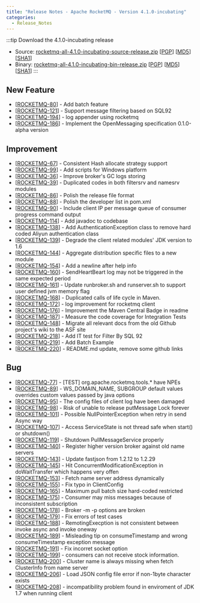 ```yaml
---
title: "Release Notes - Apache RocketMQ - Version 4.1.0-incubating"
categories:
  - Release_Notes
---
```


:::tip Download the 4.1.0-incubating release


* Source: [rocketmq-all-4.1.0-incubating-source-release.zip](https://archive.apache.org/dist/rocketmq/4.1.0-incubating/rocketmq-all-4.1.0-incubating-source-release.zip) [[PGP](https://archive.apache.org/dist/rocketmq/4.1.0-incubating/rocketmq-all-4.1.0-incubating-source-release.zip.asc)] [[MD5](https://archive.apache.org/dist/rocketmq/4.1.0-incubating/rocketmq-all-4.1.0-incubating-source-release.zip.md5)] [[SHA1](https://archive.apache.org/dist/rocketmq/4.1.0-incubating/rocketmq-all-4.1.0-incubating-source-release.zip.sha1)]
* Binary: [rocketmq-all-4.1.0-incubating-bin-release.zip](https://archive.apache.org/dist/rocketmq/4.1.0-incubating/rocketmq-all-4.1.0-incubating-bin-release.zip) [[PGP](https://archive.apache.org/dist/rocketmq/4.1.0-incubating/rocketmq-all-4.1.0-incubating-bin-release.zip.asc)] [[MD5](https://archive.apache.org/dist/rocketmq/4.1.0-incubating/rocketmq-all-4.1.0-incubating-bin-release.zip.md5)] [[SHA1](https://archive.apache.org/dist/rocketmq/4.1.0-incubating/rocketmq-all-4.1.0-incubating-bin-release.zip.sha1)]
:::
<!--truncate-->

## New Feature

*   [[ROCKETMQ-80](https://issues.apache.org/jira/browse/ROCKETMQ-80)] - Add batch feature
*   [[ROCKETMQ-121](https://issues.apache.org/jira/browse/ROCKETMQ-121)] - Support message filtering based on SQL92
*   [[ROCKETMQ-194](https://issues.apache.org/jira/browse/ROCKETMQ-194)] - log appender using rocketmq
*   [[ROCKETMQ-186](https://issues.apache.org/jira/browse/ROCKETMQ-186)] - Implement the OpenMessaging specification 0.1.0-alpha version


## Improvement

*   [[ROCKETMQ-67](https://issues.apache.org/jira/browse/ROCKETMQ-67)] - Consistent Hash allocate strategy support
*   [[ROCKETMQ-99](https://issues.apache.org/jira/browse/ROCKETMQ-99)] - Add scripts for Windows platform
*   [[ROCKETMQ-36](https://issues.apache.org/jira/browse/ROCKETMQ-36)] - Improve broker's GC logs storing
*   [[ROCKETMQ-39](https://issues.apache.org/jira/browse/ROCKETMQ-39)] - Duplicated codes in both filtersrv and namesrv modules
*   [[ROCKETMQ-86](https://issues.apache.org/jira/browse/ROCKETMQ-86)] - Polish the release file format
*   [[ROCKETMQ-88](https://issues.apache.org/jira/browse/ROCKETMQ-88)] - Polish the developer list in pom.xml
*   [[ROCKETMQ-90](https://issues.apache.org/jira/browse/ROCKETMQ-90)] - Include client IP per message queue of consumer progress command output
*   [[ROCKETMQ-114](https://issues.apache.org/jira/browse/ROCKETMQ-114)] - Add javadoc to codebase
*   [[ROCKETMQ-138](https://issues.apache.org/jira/browse/ROCKETMQ-138)] - Add AuthenticationException class to remove hard coded Aliyun authentication class
*   [[ROCKETMQ-139](https://issues.apache.org/jira/browse/ROCKETMQ-139)] - Degrade the client related modules' JDK version to 1.6
*   [[ROCKETMQ-144](https://issues.apache.org/jira/browse/ROCKETMQ-144)] - Aggregate distribution specific files to a new module
*   [[ROCKETMQ-154](https://issues.apache.org/jira/browse/ROCKETMQ-154)] - Add a newline after help info
*   [[ROCKETMQ-160](https://issues.apache.org/jira/browse/ROCKETMQ-160)] - SendHeartBeart log may not be triggered in the same expected period
*   [[ROCKETMQ-161](https://issues.apache.org/jira/browse/ROCKETMQ-161)] - Update runbroker.sh and runserver.sh to support user defined jvm memory flag
*   [[ROCKETMQ-168](https://issues.apache.org/jira/browse/ROCKETMQ-168)] - Duplicated calls of life cycle in Maven.
*   [[ROCKETMQ-172](https://issues.apache.org/jira/browse/ROCKETMQ-172)] - log improvement for rocketmq client
*   [[ROCKETMQ-176](https://issues.apache.org/jira/browse/ROCKETMQ-176)] - Improvement the Maven Central Badge in readme
*   [[ROCKETMQ-187](https://issues.apache.org/jira/browse/ROCKETMQ-187)] - Measure the code coverage for Integration Tests
*   [[ROCKETMQ-148](https://issues.apache.org/jira/browse/ROCKETMQ-148)] - Migrate all relevant docs from the old Github project's wiki to the ASF site
*   [[ROCKETMQ-218](https://issues.apache.org/jira/browse/ROCKETMQ-218)] - Add IT test for Filter By SQL 92
*   [[ROCKETMQ-219](https://issues.apache.org/jira/browse/ROCKETMQ-219)] - Add Batch Example
*   [[ROCKETMQ-220](https://issues.apache.org/jira/browse/ROCKETMQ-220)] - README.md update, remove some github links


## Bug

*   [[ROCKETMQ-77](https://issues.apache.org/jira/browse/ROCKETMQ-77)] - [TEST] org.apache.rocketmq.tools.* have NPEs
*   [[ROCKETMQ-89](https://issues.apache.org/jira/browse/ROCKETMQ-89)] - WS_DOMAIN_NAME, SUBGROUP default values overrides custom values passed by java options
*   [[ROCKETMQ-95](https://issues.apache.org/jira/browse/ROCKETMQ-95)] - The config files of client log have been damaged
*   [[ROCKETMQ-98](https://issues.apache.org/jira/browse/ROCKETMQ-98)] - Risk of unable to release putMessage Lock forever
*   [[ROCKETMQ-101](https://issues.apache.org/jira/browse/ROCKETMQ-101)] - Possible NullPointerException when retry in send Async way
*   [[ROCKETMQ-107](https://issues.apache.org/jira/browse/ROCKETMQ-107)] - Access ServiceState is not thread safe when start() or shutdown()
*   [[ROCKETMQ-119](https://issues.apache.org/jira/browse/ROCKETMQ-119)] - Shutdown PullMessageService properly
*   [[ROCKETMQ-140](https://issues.apache.org/jira/browse/ROCKETMQ-140)] - Register higher version broker against old name servers
*   [[ROCKETMQ-143](https://issues.apache.org/jira/browse/ROCKETMQ-143)] - Update fastjson from 1.2.12 to 1.2.29
*   [[ROCKETMQ-145](https://issues.apache.org/jira/browse/ROCKETMQ-145)] - Hit ConcurrentModificationException in doWaitTransfer which happens very offen
*   [[ROCKETMQ-153](https://issues.apache.org/jira/browse/ROCKETMQ-153)] - Fetch name server address dynamically
*   [[ROCKETMQ-155](https://issues.apache.org/jira/browse/ROCKETMQ-155)] - Fix typo in ClientConfig
*   [[ROCKETMQ-165](https://issues.apache.org/jira/browse/ROCKETMQ-165)] - Maximum pull batch size hard-coded restricted
*   [[ROCKETMQ-175](https://issues.apache.org/jira/browse/ROCKETMQ-175)] - Consumer may miss messages because of inconsistent subscription
*   [[ROCKETMQ-178](https://issues.apache.org/jira/browse/ROCKETMQ-178)] - Broker -m -p options are broken
*   [[ROCKETMQ-179](https://issues.apache.org/jira/browse/ROCKETMQ-179)] - Fix errors of test cases
*   [[ROCKETMQ-188](https://issues.apache.org/jira/browse/ROCKETMQ-188)] - RemotingExecption is not consistent between invoke async and invoke oneway
*   [[ROCKETMQ-189](https://issues.apache.org/jira/browse/ROCKETMQ-189)] - Misleading tip on consumeTimestamp and wrong consumeTimestamp exception message
*   [[ROCKETMQ-191](https://issues.apache.org/jira/browse/ROCKETMQ-191)] - Fix incorret socket option
*   [[ROCKETMQ-199](https://issues.apache.org/jira/browse/ROCKETMQ-199)] - consumers can not receive stock information.
*   [[ROCKETMQ-200](https://issues.apache.org/jira/browse/ROCKETMQ-200)] - Cluster name is always missing when fetch ClusterInfo from name server
*   [[ROCKETMQ-206](https://issues.apache.org/jira/browse/ROCKETMQ-206)] - Load JSON config file error if non-1byte character exists
*   [[ROCKETMQ-208](https://issues.apache.org/jira/browse/ROCKETMQ-208)] - incompatibility problem found in enviroment of JDK 1.7 when running client




